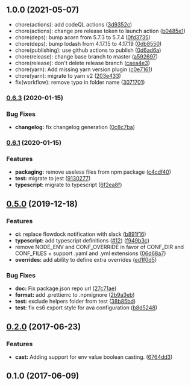 ## 1.0.0 (2021-05-07)

* chore(actions): add codeQL actions ([3d9352c](https://github.com/ekino/node-config/commit/3d9352c))
* chore(actions): change pre release token to launch action ([b0485e1](https://github.com/ekino/node-config/commit/b0485e1))
* chore(deps): bump acorn from 5.7.3 to 5.7.4 ([0fd3735](https://github.com/ekino/node-config/commit/0fd3735))
* chore(deps): bump lodash from 4.17.15 to 4.17.19 ([0db8550](https://github.com/ekino/node-config/commit/0db8550))
* chore(publishing): use github actions to publish ([0d6ad6a](https://github.com/ekino/node-config/commit/0d6ad6a))
* chore(release): change base branch to master ([a592697](https://github.com/ekino/node-config/commit/a592697))
* chore(release): don't delete release branch ([caea4e3](https://github.com/ekino/node-config/commit/caea4e3))
* chore(yarn): Add missing yarn version plugin ([c0e7161](https://github.com/ekino/node-config/commit/c0e7161))
* chore(yarn): migrate to yarn v2 ([203e433](https://github.com/ekino/node-config/commit/203e433))
* fix(workflow): remove typo in folder name ([3071701](https://github.com/ekino/node-config/commit/3071701))



### [0.6.3](https://github.com/ekino/node-config/compare/v0.6.1...v0.6.3) (2020-01-15)


### Bug Fixes

* **changelog:** fix changelog generation ([0c8c7ba](https://github.com/ekino/node-config/commit/0c8c7bae784461ac92bc837943e74ae33cce6b18))

### [0.6.1](https://github.com/ekino/node-config/compare/v0.5.0...v0.6.1) (2020-01-15)


### Features

* **packaging:** remove useless files from npm package ([c4cdf40](https://github.com/ekino/node-config/commit/c4cdf402bd94462467f23900cbf7742d0781da2f))
* **test:** migrate to jest ([9130277](https://github.com/ekino/node-config/commit/91302772ecbc23f8d4ad0cce621a682f1bda501e))
* **typescript:** migrate to typescript ([6f2ea8f](https://github.com/ekino/node-config/commit/6f2ea8f4f5176ab1c81400dd03b888ce0f29f167))

## [0.5.0](https://github.com/ekino/node-config/compare/v0.2.0...v0.5.0) (2019-12-18)


### Features

* **ci:** replace flowdock notification with slack ([b891f16](https://github.com/ekino/node-config/commit/b891f16bb1dcf14a0528790f1ee36b5894472d14))
* **typescript:** add typescript definitions ([#12](https://github.com/ekino/node-config/issues/12)) ([f949b3c](https://github.com/ekino/node-config/commit/f949b3cdafe8074d6c334da0c11b8b42aa3d97a7))
* remove NODE_ENV and CONF_OVERRIDE in favor of CONF_DIR and CONF_FILES + support .yaml and .yml extensions ([06d68a7](https://github.com/ekino/node-config/commit/06d68a7bcc472b37b9f92f7345bdd8349ae5fbf5))
* **overrides:** add ability to define extra overrides ([ed1f0d5](https://github.com/ekino/node-config/commit/ed1f0d5a750ad7b10d9845394313c09bc13890d4))


### Bug Fixes

* **doc:** Fix package.json repo url ([27c71ae](https://github.com/ekino/node-config/commit/27c71aef9fcfbfb8f54bcc291617e185ba4c86cb))
* **format:** add .prettierrc to .npmignore ([2b9a3eb](https://github.com/ekino/node-config/commit/2b9a3eb25615621d1c66ae9aaee77ffe07189606))
* **test:** exclude helpers folder from test ([38b85bd](https://github.com/ekino/node-config/commit/38b85bde25b4476633a65a457a74f465a044facf))
* **test:** fix es6 export style for ava configuration ([b8d5248](https://github.com/ekino/node-config/commit/b8d5248a3b77c743a9d99dee3a39e3c70fbc8734))

## [0.2.0](https://github.com/ekino/node-config/compare/v0.1.0...v0.2.0) (2017-06-23)


### Features

* **cast:** Adding support for env value boolean casting. ([6764dd3](https://github.com/ekino/node-config/commit/6764dd36d655ac7ef8f0196f61358117236dac97))

## 0.1.0 (2017-06-09)

